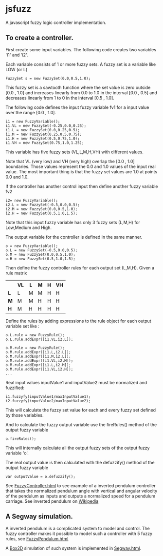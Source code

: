 jsfuzz
======

A javascript fuzzy logic controller implementation.

To create a controller.
------------------------

First create some input variables.  The following code creates 
two variables 'i1' and 'i2'. 



Each variable consists of 1 or more fuzzy sets.  A fuzzy set is a variable
 like LOW (or L) 

	FuzzySet s = new FuzzySet(0.0,0.5,1.0);
	
This fuzzy set is a sawtooth function where the set value is zero outside [0.0 , 1.0] and increases 
linearly from 0.0 to 1.0 in the interval [0.0 , 0.5] and decreases linearly from 1 to 0 in the interval
[0.5 , 1.0].

The following code defines the input fuzzy variable fv1 for a input value over the range [0.0 , 1.0]. 

	i1 = new FuzzyVariable();
	i1.VL = new FuzzySet(-0.25,0.0,0.25);
	i1.L = new FuzzySet(0.0,0.25,0.5);
	i1.M = new FuzzySet(0.25,0.5,0.75);
	i1.H = new FuzzySet(0.5,0.75,1.0);
	i1.VH = new FuzzySet(0.75,1.0,1.25);

This variable has five fuzzy sets (VL,L,M,H,VH) with different values.	
	
Note that VL (very low) and VH (very high) overlap the [0.0 , 1.0]  boundaries.   Those values represent
the 0.0 and 1.0 values of the input real value.  The most important thing is that the fuzzy set  values are 1.0 
at points 0.0 and 1.0.

If the controller has another control input then define another fuzzy variable fv2

	i2= new FuzzyVariable();
	i2.L = new FuzzySet(-0.5,0.0,0.5);
	i2.M = new FuzzySet(0.0,0.5,1.0);
	i2.H = new FuzzySet(0.5,1.0,1.5);

Note that this input fuzzy variable has only 3 fuzzy sets (L,M,H) for Low,Medium and High.

The output variable for the controller is defined in the same manner.   

	o = new FuzzyVariable();
	o.L = new FuzzySet(-0.5,0.0,0.5);
	o.M = new FuzzySet(0.0,0.5,1.0);
	o.H = new FuzzySet(0.5,1.0,1.5);
	
Then define the fuzzy controller rules for each output set (L,M,H).  Given a rule matrix

<table>
	<tr>
		<th></th>
		<th>VL</th>
		<th>L</th>
		<th>M</th>
		<th>H</th>
		<th>VH</th>
	</tr>
	<tr>	
		<td><b>L</b></td>
		<td>L</td>
		<td>M</td>
		<td>M</td>
		<td>H</td>
		<td>H</td>
	</tr>
	<tr>	
		<td><b>M</b></td>
		<td>M</td>
		<td>M</td>
		<td>H</td>
		<td>H</td>
		<td>H</td>
	</tr>
		<tr>	
		<td><b>H</b></td>
		<td>M</td>
		<td>H</td>
		<td>H</td>
		<td>H</td>
		<td>H</td>
	</tr>
	
	
</table>

Define the rules by adding expressions to the rule object for each output variable set like : 

	o.L.rule = new FuzzyRule();
	o.L.rule.addExpr([i1.VL,i2.L]);

	o.M.rule = new FuzzyRule();
	o.M.rule.addExpr([i1.L,i2.L]);
	o.M.rule.addExpr([i1.M,i2.L]);
	o.M.rule.addExpr([i1.VL,i2.M]);
	o.M.rule.addExpr([i1.L,i2.M]);
	o.M.rule.addExpr([i1.VL,i2.H]);
	...
	
Real input values inputValue1 and inputValue2 must be normalized and fuzzified:

	i1.fuzzyfy(inputValue1/maxInputValue1);
	i2.fuzzyfy(inputValue2/maxInputValue2);
	
This will calculate the fuzzy set value for each and every fuzzy set defined by those variables.
	
And to calculate the fuzzy output variable use the fireRules() method of the output fuzzy variable

	o.fireRules();
	
This will internally calculate all the output fuzzy sets of the output fuzzy variable 'o'.  

The real output value is then calculated with the defuzzify() method of the output fuzzy variable

	var outputValue = o.defuzzify();
	
See [FuzzyController.html](https://github.com/arnigeir/jsfuzz/blob/master/FuzzyController.html) to see example of a inverted pendulum controller that takes the normalized pendulum 
angle with vertical and angular velocity of the pendulum as inputs and outputs a normalized speed for 
a pendulum carriage. See inverted pendulum on [Wikipedia](http://en.wikipedia.org/wiki/Inverted_pendulum)

A Segway simulation.
------------------------	
	
A inverted pendulum is a complicated system to model and control.  The fuzzy controller makes it possible
to model such a controller with 5 fuzzy rules, see [FuzzyPendulum.html](https://github.com/arnigeir/jsfuzz/blob/master/segway/fuzzyPendulum.js)

A [Box2D](http://box2d.org/) simulation of such system is implemented in  [Segway.html](https://github.com/arnigeir/jsfuzz/blob/master/segway/segway.html).
	

